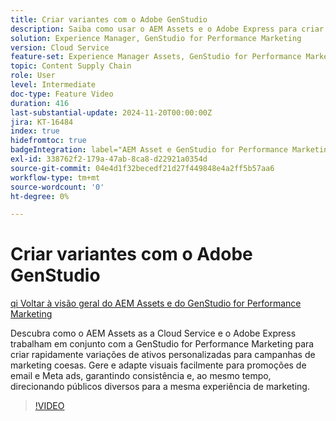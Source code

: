 ```yaml
---
title: Criar variantes com o Adobe GenStudio
description: Saiba como usar o AEM Assets e o Adobe Express para criar variações de ativos para emails e Metadados, garantindo uma experiência de marketing coesa.
solution: Experience Manager, GenStudio for Performance Marketing
version: Cloud Service
feature-set: Experience Manager Assets, GenStudio for Performance Marketing
topic: Content Supply Chain
role: User
level: Intermediate
doc-type: Feature Video
duration: 416
last-substantial-update: 2024-11-20T00:00:00Z
jira: KT-16484
index: true
hidefromtoc: true
badgeIntegration: label="AEM Asset e GenStudio for Performance Marketing" type="positive"
exl-id: 338762f2-179a-47ab-8ca8-d22921a0354d
source-git-commit: 04e4d1f32becedf21d27f449848e4a2ff5b57aa6
workflow-type: tm+mt
source-wordcount: '0'
ht-degree: 0%

---
```


# Criar variantes com o Adobe GenStudio

[qi Voltar à visão geral do AEM Assets e do GenStudio for Performance Marketing](./overview.md)

Descubra como o AEM Assets as a Cloud Service e o Adobe Express trabalham em conjunto com a GenStudio for Performance Marketing para criar rapidamente variações de ativos personalizadas para campanhas de marketing coesas. Gere e adapte visuais facilmente para promoções de email e Meta ads, garantindo consistência e, ao mesmo tempo, direcionando públicos diversos para a mesma experiência de marketing.

>[!VIDEO](https://video.tv.adobe.com/v/3439266/?learn=on&enablevpops)
